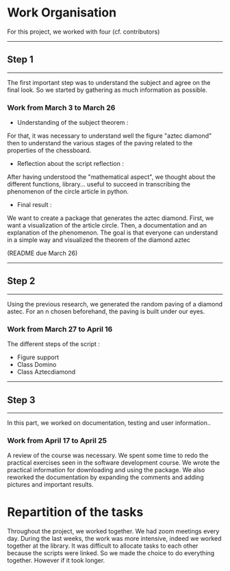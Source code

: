 # Work Organisation
For this project, we worked with four (cf. contributors)
_____________________
## Step 1 
------------------------------
The first important step was to understand the subject and agree on the final look. So we started by gathering as much information as possible.

### Work from March 3 to March 26


- Understanding of the subject
theorem :

For that, it was necessary to understand well the figure "aztec diamond" then to understand the various stages of the paving related to the properties of the chessboard.

- Reflection about the script 
reflection :

After having understood the "mathematical aspect", we thought about the different functions, library... useful to succeed in transcribing the phenomenon of the circle article in python.

- Final result :

We want to create a package that generates the aztec diamond. First, we want a visualization of the article circle.
Then, a documentation and an explanation of the phenomenon.
The goal is that everyone can understand in a simple way and visualized the theorem of the diamond aztec

(README due March 26)





_____________________________
## Step 2
------------------------------

Using the previous research, we generated the random paving of a diamond astec.
For an n chosen beforehand, the paving is built under our eyes.

### Work from March 27 to April 16

 The different steps of the script : 

- Figure support  
- Class Domino
- Class Aztecdiamond



__________________
## Step 3 
___________________

In this part, we worked on documentation, testing and user information..

### Work from April 17 to April 25
A review of the course was necessary. We spent some time to redo the practical exercises seen in the software development course. We wrote the practical information for downloading and using the package. We also reworked the documentation by expanding the comments and adding pictures and important results.


# Repartition of the tasks

Throughout the project, we worked together. We had zoom meetings every day.
During the last weeks, the work was more intensive, indeed we worked together at the library. It was difficult to allocate tasks to each other because the scripts were linked.
So we made the choice to do everything together. However if it took longer.